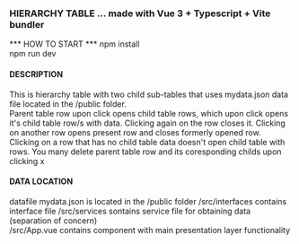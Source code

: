 ### HIERARCHY TABLE ... made with Vue 3 + Typescript + Vite bundler

*** HOW TO START ***
npm install  
npm run dev

#### DESCRIPTION
This is hierarchy table with two child sub-tables that uses mydata.json data file located in the /public folder.  
Parent table row upon click opens child table rows, which upon click opens it's child table row/s with data. Clicking again on the row closes it. Clicking on another row opens present row and closes formerly opened row. Clicking on a row that has no child table data doesn't open child table with rows. You many delete parent table row and its coresponding childs upon clicking x

#### DATA LOCATION
datafile mydata.json is located in the /public folder
/src/interfaces contains interface file
/src/services sontains service file for obtaining data (separation of concern)  
/src/App.vue contains component with main presentation layer functionality
